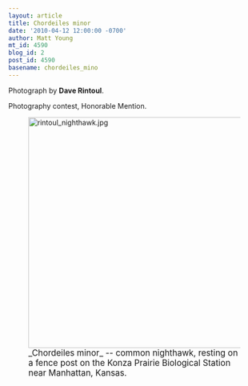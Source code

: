 ```yaml
---
layout: article
title: Chordeiles minor
date: '2010-04-12 12:00:00 -0700'
author: Matt Young
mt_id: 4590
blog_id: 2
post_id: 4590
basename: chordeiles_mino
---
```

Photograph by **Dave Rintoul**.

Photography contest, Honorable Mention.

<figure>
<a href="http://www.allaboutbirds.org/guide/Common_Nighthawk/lifehistory"><img src="http://pandasthumb.org/archives/2010/04/10/rintoul_nighthawk.jpg" alt="rintoul_nighthawk.jpg" width="600" height="462" /></a>
<figcaption markdown="span"> <big>_Chordeiles minor_ -- common nighthawk, resting on a fence post on the Konza Prairie Biological Station near Manhattan, Kansas.</big>

</figcaption>
</figure>
